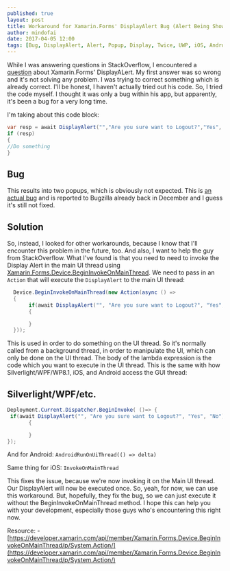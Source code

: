 ```yaml
---
published: true
layout: post
title: Workaround for Xamarin.Forms' DisplayAlert Bug (Alert Being Shown Twice)
author: mindofai
date: 2017-04-05 12:00
tags: [Bug, DisplayAlert, Alert, Popup, Display, Twice, UWP, iOS, Android Xamarin, Xamarin. Forms]
---
```


While I was answering questions in StackOverflow, I encountered a [question](http://stackoverflow.com/questions/43106567/xamarin-form-display-alert-pop-up-appear-2-times/43106944#43106944) about Xamarin.Forms' DisplayALert. My first answer was so wrong and it's not solving any problem. I was trying to correct something which is already correct. I'll be honest, I haven't actually tried out his code. So, I tried the code myself. I thought it was only a bug within his app, but apparently, it's been a bug for a very long time. 

I'm taking about this code block:

```csharp
var resp = await DisplayAlert("","Are you sure want to Logout?","Yes", "No");
if (resp)
{ 
//Do something
}
```

## Bug
This results into two popups, which is obviously not expected. This is [an actual bug](https://github.com/UXDivers/Grial-UI-Kit-Support/issues/127) and is reported to Bugzilla already back in December and I guess it's still not fixed.

## Solution

So, instead, I looked for other workarounds, because I know that I'll encounter this problem in the future, too. And also, I want to help the guy from StackOverflow. What I've found is that you need to need to invoke the Display Alert in the main UI thread using [Xamarin.Forms.Device.BeginInvokeOnMainThread](https://developer.xamarin.com/api/member/Xamarin.Forms.Device.BeginInvokeOnMainThread/p/System.Action/). We need to pass in an `Action` that will execute the `DisplayAlert` to the main UI thread:

```csharp
  Device.BeginInvokeOnMainThread(new Action(async () =>
  {
       if(await DisplayAlert("", "Are you sure want to Logout?", "Yes", "No"))
       {

       }
  }));
 ```
 
This is used in order to do something on the UI thread. So it's normally called from a background thread, in order to manipulate the UI, which can only be done on the UI thread. The body of the lambda expression is the code which you want to execute in the UI thread. This is the same with how Silverlight/WPF/WP8.1, iOS, and Android access the GUI thread:
 
## Silverlight/WPF/etc.

```csharp
Deployment.Current.Dispatcher.BeginInvoke( ()=> {
 if(await DisplayAlert("", "Are you sure want to Logout?", "Yes", "No"))
       {

       }
});
```

And for Android: `AndroidRunOnUiThread(() => delta)`

Same thing for iOS: `InvokeOnMainThread`
 
This fixes the issue, because we're now invoking it on the Main UI thread. Our DisplayAlert will now be executed once. So, yeah, for now, we can use this workaround. But, hopefully, they fix the bug, so we can just execute it without the BeginInvokeOnMainThread method. I hope this can help you with your development, especially those guys who's encountering this right now.

Resource: 
-[https://developer.xamarin.com/api/member/Xamarin.Forms.Device.BeginInvokeOnMainThread/p/System.Action/](https://developer.xamarin.com/api/member/Xamarin.Forms.Device.BeginInvokeOnMainThread/p/System.Action/)
